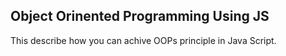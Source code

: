 Object Orinented Programming Using JS
-----------------------------------------

This describe how you can achive OOPs principle in Java Script.